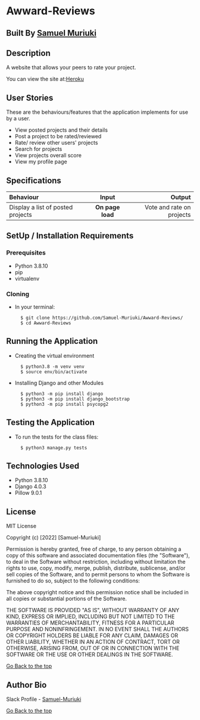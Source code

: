 # Awward-Reviews

## Built By [Samuel Muriuki](https://github.com/Samuel-Muriuki/)

## Description

A website that allows your peers to rate your project.

You can view the site at:[Heroku](https://samm-awwards.herokuapp.com/)

## User Stories

These are the behaviours/features that the application implements for use by a user.

* View posted projects and their details
* Post a project to be rated/reviewed
* Rate/ review other users' projects
* Search for projects 
* View projects overall score
* View my profile page

## Specifications

| Behaviour | Input | Output |
| :---------------- | :---------------: | ------------------: |
| Display a list of posted projects | **On page load** | Vote and rate on projects |


## SetUp / Installation Requirements

### Prerequisites

* Python 3.8.10
* pip
* virtualenv

### Cloning

* In your terminal:

        $ git clone https://github.com/Samuel-Muriuki/Awward-Reviews/
        $ cd Awward-Reviews

## Running the Application

* Creating the virtual environment

        $ python3.8 -m venv venv
        $ source env/bin/activate

* Installing Django and other Modules

        $ python3 -m pip install django
        $ python3 -m pip install django_bootstrap
        $ python3 -m pip install psycopg2



## Testing the Application

* To run the tests for the class files:

        $ python3 manage.py tests

## Technologies Used

* Python 3.8.10
* Django 4.0.3
* Pillow 9.0.1

## License

MIT License

Copyright (c) [2022] [Samuel-Muriuki]

Permission is hereby granted, free of charge, to any person obtaining a copy
of this software and associated documentation files (the "Software"), to deal
in the Software without restriction, including without limitation the rights
to use, copy, modify, merge, publish, distribute, sublicense, and/or sell
copies of the Software, and to permit persons to whom the Software is
furnished to do so, subject to the following conditions:

The above copyright notice and this permission notice shall be included in all
copies or substantial portions of the Software.

THE SOFTWARE IS PROVIDED "AS IS", WITHOUT WARRANTY OF ANY KIND, EXPRESS OR
IMPLIED, INCLUDING BUT NOT LIMITED TO THE WARRANTIES OF MERCHANTABILITY,
FITNESS FOR A PARTICULAR PURPOSE AND NONINFRINGEMENT. IN NO EVENT SHALL THE
AUTHORS OR COPYRIGHT HOLDERS BE LIABLE FOR ANY CLAIM, DAMAGES OR OTHER
LIABILITY, WHETHER IN AN ACTION OF CONTRACT, TORT OR OTHERWISE, ARISING FROM,
OUT OF OR IN CONNECTION WITH THE SOFTWARE OR THE USE OR OTHER DEALINGS IN THE
SOFTWARE.

[Go Back to the top](#Awward-Reviews)

## Author Bio

Slack Profile - [Samuel-Muriuki](https://app.slack.com/)

[Go Back to the top](#Awward-Reviews)
